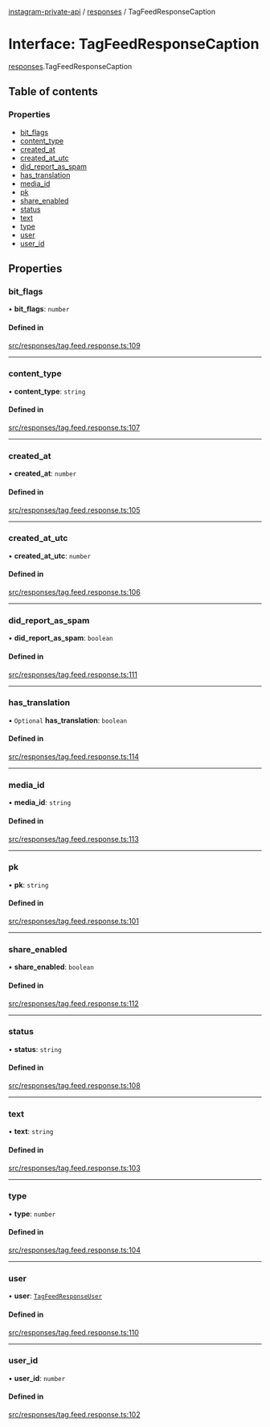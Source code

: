 [instagram-private-api](../../README.md) / [responses](../../modules/responses.md) / TagFeedResponseCaption

# Interface: TagFeedResponseCaption

[responses](../../modules/responses.md).TagFeedResponseCaption

## Table of contents

### Properties

- [bit\_flags](TagFeedResponseCaption.md#bit_flags)
- [content\_type](TagFeedResponseCaption.md#content_type)
- [created\_at](TagFeedResponseCaption.md#created_at)
- [created\_at\_utc](TagFeedResponseCaption.md#created_at_utc)
- [did\_report\_as\_spam](TagFeedResponseCaption.md#did_report_as_spam)
- [has\_translation](TagFeedResponseCaption.md#has_translation)
- [media\_id](TagFeedResponseCaption.md#media_id)
- [pk](TagFeedResponseCaption.md#pk)
- [share\_enabled](TagFeedResponseCaption.md#share_enabled)
- [status](TagFeedResponseCaption.md#status)
- [text](TagFeedResponseCaption.md#text)
- [type](TagFeedResponseCaption.md#type)
- [user](TagFeedResponseCaption.md#user)
- [user\_id](TagFeedResponseCaption.md#user_id)

## Properties

### bit\_flags

• **bit\_flags**: `number`

#### Defined in

[src/responses/tag.feed.response.ts:109](https://github.com/Nerixyz/instagram-private-api/blob/4971f34/src/responses/tag.feed.response.ts#L109)

___

### content\_type

• **content\_type**: `string`

#### Defined in

[src/responses/tag.feed.response.ts:107](https://github.com/Nerixyz/instagram-private-api/blob/4971f34/src/responses/tag.feed.response.ts#L107)

___

### created\_at

• **created\_at**: `number`

#### Defined in

[src/responses/tag.feed.response.ts:105](https://github.com/Nerixyz/instagram-private-api/blob/4971f34/src/responses/tag.feed.response.ts#L105)

___

### created\_at\_utc

• **created\_at\_utc**: `number`

#### Defined in

[src/responses/tag.feed.response.ts:106](https://github.com/Nerixyz/instagram-private-api/blob/4971f34/src/responses/tag.feed.response.ts#L106)

___

### did\_report\_as\_spam

• **did\_report\_as\_spam**: `boolean`

#### Defined in

[src/responses/tag.feed.response.ts:111](https://github.com/Nerixyz/instagram-private-api/blob/4971f34/src/responses/tag.feed.response.ts#L111)

___

### has\_translation

• `Optional` **has\_translation**: `boolean`

#### Defined in

[src/responses/tag.feed.response.ts:114](https://github.com/Nerixyz/instagram-private-api/blob/4971f34/src/responses/tag.feed.response.ts#L114)

___

### media\_id

• **media\_id**: `string`

#### Defined in

[src/responses/tag.feed.response.ts:113](https://github.com/Nerixyz/instagram-private-api/blob/4971f34/src/responses/tag.feed.response.ts#L113)

___

### pk

• **pk**: `string`

#### Defined in

[src/responses/tag.feed.response.ts:101](https://github.com/Nerixyz/instagram-private-api/blob/4971f34/src/responses/tag.feed.response.ts#L101)

___

### share\_enabled

• **share\_enabled**: `boolean`

#### Defined in

[src/responses/tag.feed.response.ts:112](https://github.com/Nerixyz/instagram-private-api/blob/4971f34/src/responses/tag.feed.response.ts#L112)

___

### status

• **status**: `string`

#### Defined in

[src/responses/tag.feed.response.ts:108](https://github.com/Nerixyz/instagram-private-api/blob/4971f34/src/responses/tag.feed.response.ts#L108)

___

### text

• **text**: `string`

#### Defined in

[src/responses/tag.feed.response.ts:103](https://github.com/Nerixyz/instagram-private-api/blob/4971f34/src/responses/tag.feed.response.ts#L103)

___

### type

• **type**: `number`

#### Defined in

[src/responses/tag.feed.response.ts:104](https://github.com/Nerixyz/instagram-private-api/blob/4971f34/src/responses/tag.feed.response.ts#L104)

___

### user

• **user**: [`TagFeedResponseUser`](TagFeedResponseUser.md)

#### Defined in

[src/responses/tag.feed.response.ts:110](https://github.com/Nerixyz/instagram-private-api/blob/4971f34/src/responses/tag.feed.response.ts#L110)

___

### user\_id

• **user\_id**: `number`

#### Defined in

[src/responses/tag.feed.response.ts:102](https://github.com/Nerixyz/instagram-private-api/blob/4971f34/src/responses/tag.feed.response.ts#L102)
